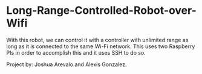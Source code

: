 # Long-Range-Controlled-Robot-over-Wifi

With this robot, we can control it with a controller with unlimited range as long as it is connected to the same Wi-Fi network. This uses two Raspberry PIs in order to accomplish this and it uses SSH to do so.

Project by: Joshua Arevalo and Alexis Gonzalez.

